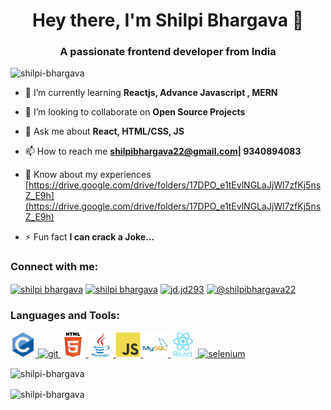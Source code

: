 <h1 align="center">Hey there, I'm Shilpi Bhargava 👋</h1>
<h3 align="center">A passionate frontend developer from India</h3>

<p align="left"> <img src="https://komarev.com/ghpvc/?username=shilpi-bhargava&label=Profile%20views&color=0e75b6&style=flat" alt="shilpi-bhargava" /> </p>

- 🌱 I’m currently learning **Reactjs, Advance Javascript , MERN**

- 👯 I’m looking to collaborate on **Open Source Projects**

- 💬 Ask me about **React, HTML/CSS, JS**

- 📫 How to reach me **shilpibhargava22@gmail.com| 9340894083**

- 📄 Know about my experiences [https://drive.google.com/drive/folders/17DPO_e1tEvlNGLaJjWl7zfKj5nsZ_E9h](https://drive.google.com/drive/folders/17DPO_e1tEvlNGLaJjWl7zfKj5nsZ_E9h)

- ⚡ Fun fact **I can crack a Joke...**

<h3 align="left">Connect with me:</h3>
<p align="left">
<a href="https://linkedin.com/in/shilpi bhargava" target="blank"><img align="center" src="https://raw.githubusercontent.com/rahuldkjain/github-profile-readme-generator/master/src/images/icons/Social/linked-in-alt.svg" alt="shilpi bhargava" height="30" width="40" /></a>
<a href="https://fb.com/shilpi bhargava" target="blank"><img align="center" src="https://raw.githubusercontent.com/rahuldkjain/github-profile-readme-generator/master/src/images/icons/Social/facebook.svg" alt="shilpi bhargava" height="30" width="40" /></a>
<a href="https://instagram.com/jd.jd293" target="blank"><img align="center" src="https://raw.githubusercontent.com/rahuldkjain/github-profile-readme-generator/master/src/images/icons/Social/instagram.svg" alt="jd.jd293" height="30" width="40" /></a>
<a href="https://www.hackerrank.com/@shilpibhargava22" target="blank"><img align="center" src="https://raw.githubusercontent.com/rahuldkjain/github-profile-readme-generator/master/src/images/icons/Social/hackerrank.svg" alt="@shilpibhargava22" height="30" width="40" /></a>
</p>

<h3 align="left">Languages and Tools:</h3>
<p align="left"> <a href="https://www.cprogramming.com/" target="_blank" rel="noreferrer"> <img src="https://raw.githubusercontent.com/devicons/devicon/master/icons/c/c-original.svg" alt="c" width="40" height="40"/> </a> <a href="https://git-scm.com/" target="_blank" rel="noreferrer"> <img src="https://www.vectorlogo.zone/logos/git-scm/git-scm-icon.svg" alt="git" width="40" height="40"/> </a> <a href="https://www.w3.org/html/" target="_blank" rel="noreferrer"> <img src="https://raw.githubusercontent.com/devicons/devicon/master/icons/html5/html5-original-wordmark.svg" alt="html5" width="40" height="40"/> </a> <a href="https://www.java.com" target="_blank" rel="noreferrer"> <img src="https://raw.githubusercontent.com/devicons/devicon/master/icons/java/java-original.svg" alt="java" width="40" height="40"/> </a> <a href="https://developer.mozilla.org/en-US/docs/Web/JavaScript" target="_blank" rel="noreferrer"> <img src="https://raw.githubusercontent.com/devicons/devicon/master/icons/javascript/javascript-original.svg" alt="javascript" width="40" height="40"/> </a> <a href="https://www.mysql.com/" target="_blank" rel="noreferrer"> <img src="https://raw.githubusercontent.com/devicons/devicon/master/icons/mysql/mysql-original-wordmark.svg" alt="mysql" width="40" height="40"/> </a> <a href="https://reactjs.org/" target="_blank" rel="noreferrer"> <img src="https://raw.githubusercontent.com/devicons/devicon/master/icons/react/react-original-wordmark.svg" alt="react" width="40" height="40"/> </a> <a href="https://www.selenium.dev" target="_blank" rel="noreferrer"> <img src="https://raw.githubusercontent.com/detain/svg-logos/780f25886640cef088af994181646db2f6b1a3f8/svg/selenium-logo.svg" alt="selenium" width="40" height="40"/> </a> </p>

<p><img align="center" src="https://github-readme-stats.vercel.app/api/top-langs?username=shilpi-bhargava&show_icons=true&locale=en&layout=compact" alt="shilpi-bhargava" /></p>

<p><img align="center" src="https://github-readme-streak-stats.herokuapp.com/?user=shilpi-bhargava&" alt="shilpi-bhargava" /></p>

